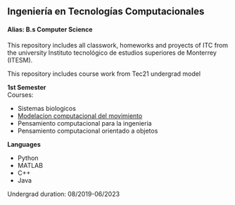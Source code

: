 ## Ingeniería en Tecnologías Computacionales
#### Alias: B.s Computer Science
This repository includes all classwork, homeworks and proyects of ITC from the university Instituto tecnológico de estudios superiores de Monterrey (ITESM).

This repository includes course work from Tec21 undergrad model

**1st Semester** <br/>
Courses:
- Sistemas biologicos<br/>
- [Modelacion computacional del movimiento](1er_Semestre/Modelacion_computacional_del_movimiento/README.md)
- Pensamiento computacional para la ingenieria
- Pensamiento computacional orientado a objetos


**Languages**
- Python
- MATLAB
- C++
- Java

Undergrad duration: 08/2019-06/2023